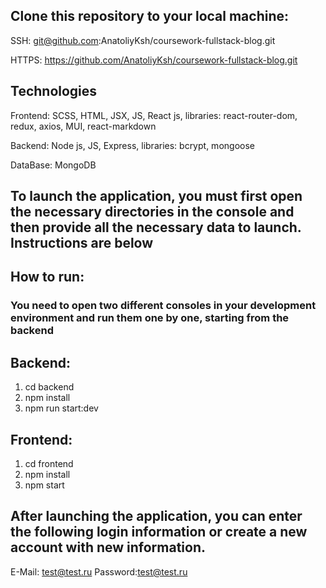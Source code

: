 ##  Clone this repository to your local machine: 
SSH: git@github.com:AnatoliyKsh/coursework-fullstack-blog.git

HTTPS: https://github.com/AnatoliyKsh/coursework-fullstack-blog.git

## Technologies

Frontend: SCSS, HTML, JSX, JS, React js, libraries: react-router-dom, redux, axios, MUI, react-markdown

Backend: Node js, JS, Express, libraries: bcrypt, mongoose

DataBase: MongoDB


## To launch the application, you must first open the necessary directories in the console and then provide all the necessary data to launch. Instructions are below
## How to run:
### You need to open two different consoles in your development environment and run them one by one, starting from the backend
## Backend: 
1) cd backend 
2) npm install
3) npm run start:dev

## Frontend: 
1) cd frontend
2) npm install
3) npm start

## After launching the application, you can enter the following login information or create a new account with new information.

E-Mail: test@test.ru
Password:test@test.ru
